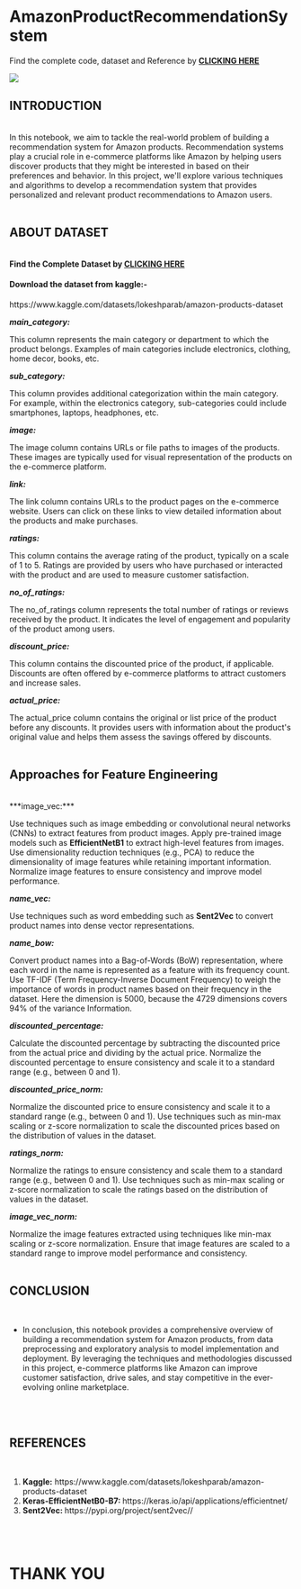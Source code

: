 # AmazonProductRecommendationSystem

Find the complete code, dataset and Reference by <b><a href="https://drive.google.com/drive/folders/10KGTcF5VBebyDFEQlmVTpJTsSCX9b4sB?usp=sharing">CLICKING HERE</a></b>

<img src="https://github.com/iamrudra-narayan/AmazonProductRecommendationSystem/assets/84215414/e41b7126-9248-47d8-8b3c-8775078b18f1">
<br>
<h2><b>INTRODUCTION</b></h2>
<br>
In this notebook, we aim to tackle the real-world problem of building a recommendation system for Amazon products. Recommendation systems play a crucial role in e-commerce platforms like Amazon by helping users discover products that they might be interested in based on their preferences and behavior. In this project, we'll explore various techniques and algorithms to develop a recommendation system that provides personalized and relevant product recommendations to Amazon users.
<br>
<br>
<h2><b>ABOUT DATASET</b></h2>
<br>
<b>Find the Complete Dataset by <a href="https://drive.google.com/drive/folders/1WLNHqePrioUnpowv6xpu6l0Cb0VQ27BB?usp=sharing">CLICKING HERE</a></b>
<br>
<h4><b>Download the dataset from kaggle:- </b></h4> <a>https://www.kaggle.com/datasets/lokeshparab/amazon-products-dataset</a>

***main_category:***

This column represents the main category or department to which the product belongs.
Examples of main categories include electronics, clothing, home decor, books, etc.

***sub_category:***

This column provides additional categorization within the main category.
For example, within the electronics category, sub-categories could include smartphones, laptops, headphones, etc.

***image:***

The image column contains URLs or file paths to images of the products.
These images are typically used for visual representation of the products on the e-commerce platform.

***link:***

The link column contains URLs to the product pages on the e-commerce website.
Users can click on these links to view detailed information about the products and make purchases.

***ratings:***

This column contains the average rating of the product, typically on a scale of 1 to 5.
Ratings are provided by users who have purchased or interacted with the product and are used to measure customer satisfaction.

***no_of_ratings:***

The no_of_ratings column represents the total number of ratings or reviews received by the product.
It indicates the level of engagement and popularity of the product among users.

***discount_price:***

This column contains the discounted price of the product, if applicable.
Discounts are often offered by e-commerce platforms to attract customers and increase sales.

***actual_price:***

The actual_price column contains the original or list price of the product before any discounts.
It provides users with information about the product's original value and helps them assess the savings offered by discounts.
<br>
<br>
<h2><b>Approaches for Feature Engineering</b></h2>
<br>
***image_vec:***

Use techniques such as image embedding or convolutional neural networks (CNNs) to extract features from product images.
Apply pre-trained image models such as **EfficientNetB1** to extract high-level features from images.
Use dimensionality reduction techniques (e.g., PCA) to reduce the dimensionality of image features while retaining important information.
Normalize image features to ensure consistency and improve model performance.

***name_vec:***

Use techniques such as word embedding such as **Sent2Vec** to convert product names into dense vector representations.

***name_bow:***

Convert product names into a Bag-of-Words (BoW) representation, where each word in the name is represented as a feature with its frequency count.
Use TF-IDF (Term Frequency-Inverse Document Frequency) to weigh the importance of words in product names based on their frequency in the dataset.
Here the dimension is 5000, because the 4729 dimensions covers 94% of the variance Information.

***discounted_percentage:***

Calculate the discounted percentage by subtracting the discounted price from the actual price and dividing by the actual price.
Normalize the discounted percentage to ensure consistency and scale it to a standard range (e.g., between 0 and 1).

***discounted_price_norm:***

Normalize the discounted price to ensure consistency and scale it to a standard range (e.g., between 0 and 1).
Use techniques such as min-max scaling or z-score normalization to scale the discounted prices based on the distribution of values in the dataset.

***ratings_norm:***

Normalize the ratings to ensure consistency and scale them to a standard range (e.g., between 0 and 1).
Use techniques such as min-max scaling or z-score normalization to scale the ratings based on the distribution of values in the dataset.

***image_vec_norm:***

Normalize the image features extracted using techniques like min-max scaling or z-score normalization.
Ensure that image features are scaled to a standard range to improve model performance and consistency.
<br>
<br>
<h2><b>CONCLUSION</b></h2>
<br>
<ul>
  <li>
    In conclusion, this notebook provides a comprehensive overview of building a recommendation system for Amazon products, from data preprocessing and exploratory analysis to model implementation and deployment. By leveraging the techniques and methodologies discussed in this project, e-commerce platforms like Amazon can improve customer satisfaction, drive sales, and stay competitive in the ever-evolving online marketplace.
  </li>
</ul>
<br>
<br>
<h2><b>REFERENCES</b></h2>
<br>
<ol>
    <li><b>Kaggle:</b> https://www.kaggle.com/datasets/lokeshparab/amazon-products-dataset</li>
    <li><b>Keras-EfficientNetB0-B7: </b> https://keras.io/api/applications/efficientnet/</li>
    <li><b>Sent2Vec: </b> https://pypi.org/project/sent2vec//</li>
</ol>
<br>
<br>
<h1><b>THANK YOU</b></h1>
